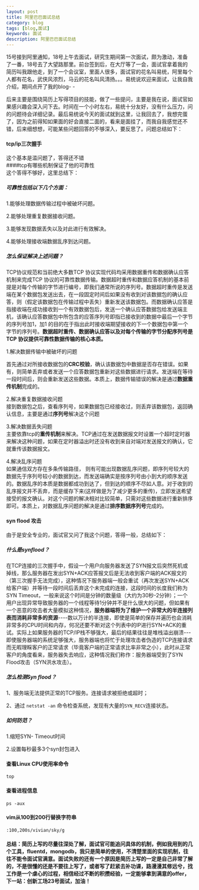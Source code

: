 ```yaml
---
layout: post
title: 阿里巴巴面试总结
category: blog
tags: [blog,面试]
keywords: 面试
description: 阿里巴巴面试总结
---
```

15号接到阿里通知，18号上午去面试，研究生期间第一次面试，颇为激动，准备了一番，18号去了大望路那里。前台签到后，在大厅等了一会，面试官拿着我的简历叫我跟他走，到了一个会议室，里面人很多，面试官的花名叫易统，阿里每个人都有花名，武侠风浓烈，马云的花名叫风清扬。。。易统说欢迎来面试，让我自我介绍，期间点开了我的blog- -  

后来主要是围绕简历上写得项目的技能，做了一些提问，主要是我在说，面试官如果感兴趣会深入问下去。时间在一个小时左右，易统十分友好，没有什么压力，问的问题待会详细记录。最后易统说今天的面试就到这里，让我回去了，我想完蛋了，因为之前得知如果面的好会直接二面的，看来是面挂了，而我自我感觉还不错，后来细想想，可能某些问题回答的不够深入，要反思了。问题总结如下：  

#### tcp/ip三次握手  
这个基本是滥问题了，答得还不错  
####tcp有哪些机制保证了他的可靠性  
这个答得不够好，这里总结下：
##### 可靠性包括以下几个方面：   
1.能够处理数据传输过程中被破坏问题。  

2.能够处理重复数据接收问题。  

3.能够发现数据丢失以及对此进行有效解决。  

4.能够处理接收端数据乱序到达问题。  

##### 怎么保证解决上述问题？  
TCP协议规范和当前绝大多数TCP 协议实现代码均采用数据重传和数据确认应答机制来完成TCP 协议的可靠性数据传输。数据超时重传和数据应答机制的基本前提是对每个传输的字节进行编号，即我们通常所说的序列号。数据超时重传是发送端在某个数据包发送出去，在一段固定时间后如果没有收到对该数据包的确认应答，则（假定该数据包在传输过程中丢失）重新发送该数据包。而数据确认应答是指接收端在成功接收到一个有效数据包后，发送一个确认应答数据包给发送端主机，该确认应答数据包中所包含的应答序列号即指已接收到的数据中最后一个字节的序列号加1，加1 的目的在于指出此时接收端期望接收的下一个数据包中第一个字节的序列号。**数据超时重传、数据确认应答以及对每个传输的字节分配序列号是TCP 协议提供可靠性数据传输的核心本质。**   

1.解决数据传输中被破坏的问题  
  
首先通过对所接收数据包的**CRC校验**，确认该数据包中数据是否存在错误。如果有，则简单丢弃或者发送一个应答数据包重新对这些数据进行请求。发送端在等待一段时间后，则会重新发送这些数据。本质上，数据传输错误的解决是通过**数据重传机制**完成的。  

2.解决重复数据接收问题  
接到数据包之后，查看序列号，如果数据包已经接收过，则丢弃该数据包，返回确认信息，主要是通过**序列号**解决这个问题  

3.解决数据丢失问题  
主要依靠tcp的**重传机制**来解决。TCP通过在发送数据报文时设置一个超时定时器来解决这种问题，如果在定时器溢出时还没有收到来自对端对发送报文的确认，它就重传该数据报文。

4.解决乱序问题  
如果通信双方存在多条传输路径， 则有可能出现数据乱序问题，即序列号较大的数据先于序列号较小的数据到达，而发送端确实是按序列号由小到大的顺序发送的。数据乱序的本质是数据都成功到达了，但到达的顺序不尽如人意。对于收到的乱序报文并不丢弃，而是缓存下来(这样做是为了减少更多的重传)，立即发送希望接受的报文确认。对这个问题的解决相对比较简单，只需对这些数据进行重新排序即可。本质上，对数据乱序问题的解决是通过**排序数据序列号**完成的。


#### syn flood 攻击  
由于是安全专业的，面试官又问了我这个问题，答得一般，总结如下：  

##### 什么是synflood？  
在TCP连接的三次握手中，假设一个用户向服务器发送了SYN报文后突然死机或掉线，那么服务器在发出SYN+ACK应答报文后是无法收到客户端的ACK报文的（第三次握手无法完成），这种情况下服务器端一般会重试（再次发送SYN+ACK给客户端）并等待一段时间后丢弃这个未完成的连接，这段时间的长度我们称为SYN Timeout，一般来说这个时间是分钟的数量级（大约为30秒-2分钟）；一个用户出现异常导致服务器的一个线程等待1分钟并不是什么很大的问题，但如果有一个恶意的攻击者大量模拟这种情况，**服务器端将为了维护一个非常大的半连接列表而消耗非常多的资源**----数以万计的半连接，即使是简单的保存并遍历也会消耗非常多的CPU时间和内存，何况还要不断对这个列表中的IP进行SYN+ACK的重试。实际上如果服务器的TCP/IP栈不够强大，最后的结果往往是堆栈溢出崩溃---即使服务器端的系统足够强大，服务器端也将忙于处理攻击者伪造的TCP连接请求而无暇理睬客户的正常请求（毕竟客户端的正常请求比率非常之小），此时从正常客户的角度看来，服务器失去响应，这种情况我们称作：服务器端受到了SYN Flood攻击（SYN洪水攻击）。  

##### 怎么检测Syn flood？  

1、服务端无法提供正常的TCP服务。连接请求被拒绝或超时；  
 
2、通过 `netstat -an` 命令检查系统，发现有大量的`SYN_RECV`连接状态。

  
##### 如何防范？
1.缩短SYN- Timeout时间   

2.设置每秒最多3个syn封包进入  


#### 查看Linux CPU使用率命令  
`top`  

#### 查看进程信息   
`ps -aux`  


#### vim从100到200行替换字符串  
`:100,200s/vivian/sky/g`  

#### 总结：简历上写的尽量往深处了解，面试官可能追问具体的机制，例如我用到的几个工具，fluentd，mongodb，我只是简单的使用，不清楚里面的实现机制，往往不能令面试官满意。面试失败的还有一个原因是简历上写的一定是自己非常了解的，不是很懂的还是不要往上写了，或者写了赶紧去补功课，路漫漫其修远兮，找工作是一个虐心的过程，相信经过不断的积攒经验，一定能够拿到满意的offer，下一站：创新工场23号面试，加油！


